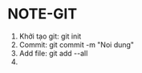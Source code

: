 # NOTE-GIT
1. Khởi tạo git: git init
2. Commit: git commit -m "Noi dung"
3. Add file: git add --all
4. 
